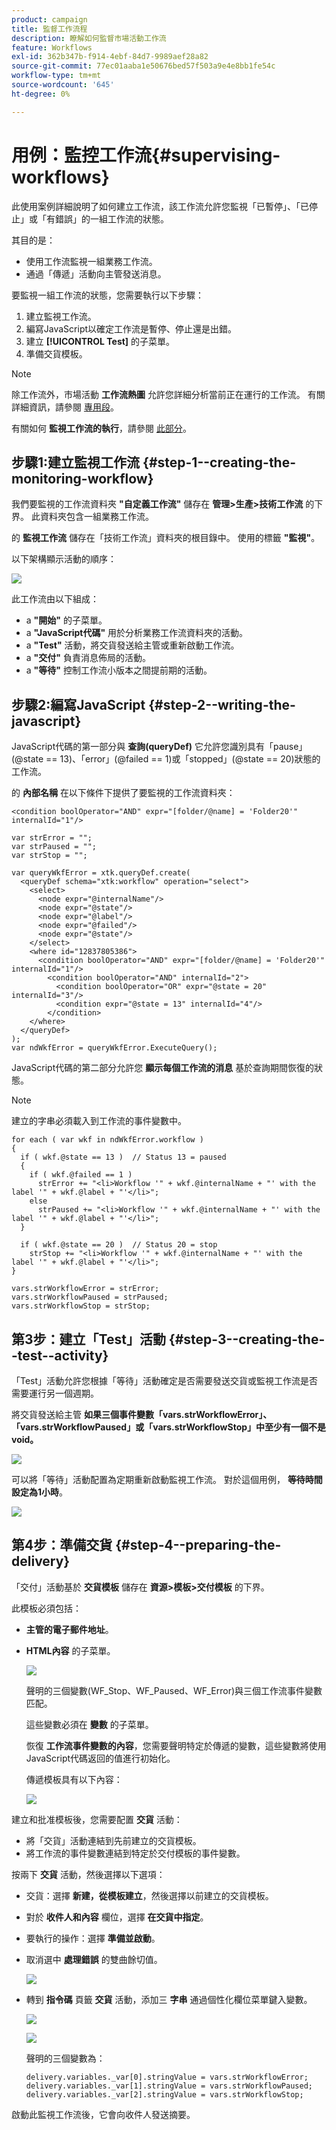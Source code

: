```yaml
---
product: campaign
title: 監督工作流程
description: 瞭解如何監督市場活動工作流
feature: Workflows
exl-id: 362b347b-f914-4ebf-84d7-9989aef28a82
source-git-commit: 77ec01aaba1e50676bed57f503a9e4e8bb1fe54c
workflow-type: tm+mt
source-wordcount: '645'
ht-degree: 0%

---
```


# 用例：監控工作流{#supervising-workflows}

此使用案例詳細說明了如何建立工作流，該工作流允許您監視「已暫停」、「已停止」或「有錯誤」的一組工作流的狀態。

其目的是：

* 使用工作流監視一組業務工作流。
* 通過「傳遞」活動向主管發送消息。

要監視一組工作流的狀態，您需要執行以下步驟：

1. 建立監視工作流。
1. 編寫JavaScript以確定工作流是暫停、停止還是出錯。
1. 建立 **[!UICONTROL Test]** 的子菜單。
1. 準備交貨模板。

>[!NOTE]
>
>除工作流外，市場活動 **工作流熱圖** 允許您詳細分析當前正在運行的工作流。 有關詳細資訊，請參閱 [專用段](heatmap.md)。
>
>有關如何 **監視工作流的執行**，請參閱 [此部分](monitor-workflow-execution.md)。

## 步驟1:建立監視工作流 {#step-1--creating-the-monitoring-workflow}

我們要監視的工作流資料夾 **&quot;自定義工作流&quot;** 儲存在 **管理>生產>技術工作流** 的下界。 此資料夾包含一組業務工作流。

的 **監視工作流** 儲存在「技術工作流」資料夾的根目錄中。 使用的標籤 **&quot;監視&quot;**。

以下架構顯示活動的順序：

![](assets/uc_monitoring_workflow_overview.png)

此工作流由以下組成：

* a **&quot;開始&quot;** 的子菜單。
* a **&quot;JavaScript代碼&quot;** 用於分析業務工作流資料夾的活動。
* a **&quot;Test&quot;** 活動，將交貨發送給主管或重新啟動工作流。
* a **&quot;交付&quot;** 負責消息佈局的活動。
* a **&quot;等待&quot;** 控制工作流小版本之間提前期的活動。

## 步驟2:編寫JavaScript {#step-2--writing-the-javascript}

JavaScript代碼的第一部分與 **查詢(queryDef)** 它允許您識別具有「pause」(@state == 13)、「error」(@failed == 1)或「stopped」(@state == 20)狀態的工作流。

的 **內部名稱** 在以下條件下提供了要監視的工作流資料夾：

```
<condition boolOperator="AND" expr="[folder/@name] = 'Folder20'" internalId="1"/>
```

```
var strError = "";
var strPaused = "";
var strStop = "";

var queryWkfError = xtk.queryDef.create(
  <queryDef schema="xtk:workflow" operation="select">
    <select>
      <node expr="@internalName"/>
      <node expr="@state"/>
      <node expr="@label"/>
      <node expr="@failed"/>
      <node expr="@state"/>   
    </select>
    <where id="12837805386">
      <condition boolOperator="AND" expr="[folder/@name] = 'Folder20'" internalId="1"/>
        <condition boolOperator="AND" internalId="2">
          <condition boolOperator="OR" expr="@state = 20" internalId="3"/>
          <condition expr="@state = 13" internalId="4"/>
        </condition>  
    </where>
  </queryDef>
);
var ndWkfError = queryWkfError.ExecuteQuery(); 
```

JavaScript代碼的第二部分允許您 **顯示每個工作流的消息** 基於查詢期間恢復的狀態。

>[!NOTE]
>
>建立的字串必須載入到工作流的事件變數中。

```
for each ( var wkf in ndWkfError.workflow ) 
{
  if ( wkf.@state == 13 )  // Status 13 = paused
  {
    if ( wkf.@failed == 1 )
      strError += "<li>Workflow '" + wkf.@internalName + "' with the label '" + wkf.@label + "'</li>";
    else
      strPaused += "<li>Workflow '" + wkf.@internalName + "' with the label '" + wkf.@label + "'</li>";
  }
  
  if ( wkf.@state == 20 )  // Status 20 = stop
    strStop += "<li>Workflow '" + wkf.@internalName + "' with the label '" + wkf.@label + "'</li>";
}

vars.strWorkflowError = strError;
vars.strWorkflowPaused = strPaused;
vars.strWorkflowStop = strStop;
```

## 第3步：建立「Test」活動 {#step-3--creating-the--test--activity}

「Test」活動允許您根據「等待」活動確定是否需要發送交貨或監視工作流是否需要運行另一個週期。

將交貨發送給主管 **如果三個事件變數「vars.strWorkflowError」、「vars.strWorkflowPaused」或「vars.strWorkflowStop」中至少有一個不是void。**

![](assets/uc_monitoring_workflow_test.png)

可以將「等待」活動配置為定期重新啟動監視工作流。 對於這個用例， **等待時間設定為1小時**。

![](assets/uc_monitoring_workflow_attente.png)

## 第4步：準備交貨 {#step-4--preparing-the-delivery}

「交付」活動基於 **交貨模板** 儲存在 **資源>模板>交付模板** 的下界。

此模板必須包括：

* **主管的電子郵件地址**。
* **HTML內容** 的子菜單。

   ![](assets/uc_monitoring_workflow_variables_diffusion.png)

   聲明的三個變數(WF_Stop、WF_Paused、WF_Error)與三個工作流事件變數匹配。

   這些變數必須在 **變數** 的子菜單。

   恢復 **工作流事件變數的內容**，您需要聲明特定於傳遞的變數，這些變數將使用JavaScript代碼返回的值進行初始化。

   傳遞模板具有以下內容：

   ![](assets/uc_monitoring_workflow_model_diffusion.png)

建立和批准模板後，您需要配置 **交貨** 活動：

* 將「交貨」活動連結到先前建立的交貨模板。
* 將工作流的事件變數連結到特定於交付模板的事件變數。

按兩下 **交貨** 活動，然後選擇以下選項：

* 交貨：選擇 **新建，從模板建立**，然後選擇以前建立的交貨模板。
* 對於 **收件人和內容** 欄位，選擇 **在交貨中指定**。
* 要執行的操作：選擇 **準備並啟動**。
* 取消選中 **處理錯誤** 的雙曲餘切值。

   ![](assets/uc_monitoring_workflow_optionmodel.png)

* 轉到 **指令碼** 頁籤 **交貨** 活動，添加三 **字串** 通過個性化欄位菜單鍵入變數。

   ![](assets/uc_monitoring_workflow_selectlinkvariables.png)

   ![](assets/uc_monitoring_workflow_linkvariables.png)

   聲明的三個變數為：

   ```
   delivery.variables._var[0].stringValue = vars.strWorkflowError;
   delivery.variables._var[1].stringValue = vars.strWorkflowPaused;
   delivery.variables._var[2].stringValue = vars.strWorkflowStop; 
   ```

啟動此監視工作流後，它會向收件人發送摘要。
